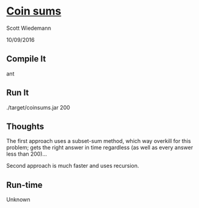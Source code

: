 [Coin sums](http://projecteuler.net/problem=31)
====================
Scott Wiedemann

10/09/2016

Compile It
----------
ant


Run It
------
./target/coinsums.jar 200

Thoughts
--------
The first approach uses a subset-sum method, which way overkill for this problem; gets the right answer in time regardless (as well as every answer less than 200)...

Second approach is much faster and uses recursion.

Run-time
--------
Unknown

